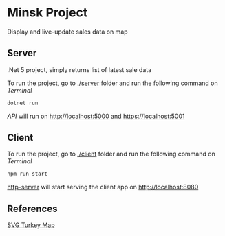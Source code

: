 # Minsk Project

Display and live-update sales data on map

## Server

.Net 5 project, simply returns list of latest sale data

To run the project, go to [./server](./server) folder and run the following command on _Terminal_

```bash
dotnet run
```

_API_ will run on [http://localhost:5000](http://localhost:5000) and [https://localhost:5001](https://localhost:5001)

## Client

To run the project, go to [./client](./client) folder and run the following command on _Terminal_

```bash
npm run start
```

[http-server](https://www.npmjs.com/package/http-server) will start serving the client app on [http://localhost:8080](http://localhost:8080)

## References

[SVG Turkey Map](https://dnomak.com/svg-turkiye-haritasi/)
